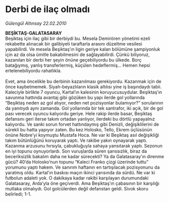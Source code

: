 # Derbi de ilaç olmadı

*Gülengül Altınsay 22.02.2010*

<div class="taraf_structure_2col_1zq">
<div class="margen_n">



 <p><b>BEŞİKTAŞ-GALATASARAY</b> <br/>Beşiktaş için ilaç gibi bir derbiydi bu. Mesela Demirören yönetimi ezeli rekabette alınacak bir galibiyeti taraftarla arasını düzeltme vesilesi yapabilirdi. Ve mesela Beşiktaş’ın ligin geriye kalan bölümüne şampiyonluk için az da olsa ümitle bakabilmesini de sağlayabilirdi. Çünkü biliyoruz, kazanılan bir derbi her şeyin önüne geçebiliyordu bu ülkede. Borç batağıymış, yanlış transferlermiş, küçülen hedeflermiş… Hemen hepsi ertelenebiliyordu rahatlıkla. <br/><br/>Evet, ama öncelikle bu derbinin kazanılması gerekiyordu. Kazanmak için de önce kaybetmemek. Siyah-beyazlıların klasik altılısı yine iş başındaydı tabii. Kaleciyle birlikte 7 oyuncu, Kartal’ın kalesinin koruyucusuydular. Beşiktaş’ın savunma hattında avantaj gibi gözüken bu yapı ilerde gol yollarında “Beşiktaş neden az gol atıyor, neden net pozisyonlar bulamıyor?” sorularının da yanıtıydı aynı zamanda. Gol yollarında bir tek santrafor, iki açık, bir de gol pası verecek oyuncu kalıyordu geriye. Hele rakip ilerde basar, Beşiktaş defansını geri iterse takım ortadan yarılıyor, ilerdeki bu dörtlü yapayalnız kalıyordu. Ve sanki sorun forvet hattındaymış gibi Denizli, değişiklilerini de sürekli bu hatta yapıyor zaten. Bu kez Holosko, Tello, Ekrem üçlüsünün önüne Nobre’yi koymuştu Mustafa Hoca. Ne var ki Beşiktaş asıl değişikliği takım bütünlüğünü koruyarak yaptı. Ve rakibe yakın oynayarak yaptı. Kazanma arzusunu hırsıyla, çabukluğuyla sahaya yansıtarak yaptı. Sezonun en iyi topunu oynuyorlardı. Son vuruşlarda süren şanssızlık, biraz da beceriksizlik bakalım daha ne kadar sürecekti? Ya da Galatasaray’ın direnme gücü? 40’da Holosko’nun topunu “Kaleci Franko çizgi üzerinde tuttu” yorumunu yaptı hakem. Ve sanırım haftanın en tartışılacak pozisyonunu da yaratmış oldu. Kartal’ın baskısı maçın ikinci yarısında da sürdü. Ne var ki futbolun adaleti yok. O dakikaya kadar rakibi karşılayan durumundaki Galatasaray, Arda’yla öne geçiverdi. Ama Beşiktaş’ın çabasının bir karşılığı mutlaka olmalıydı. Gol golcülerden değil defanstan geldi. Sivok skoru belirledi; 1-1.</p>
<br/>
<br/>
<br/>



<br/>


<div id="taraf_not">
</div>

</div>


</div>
